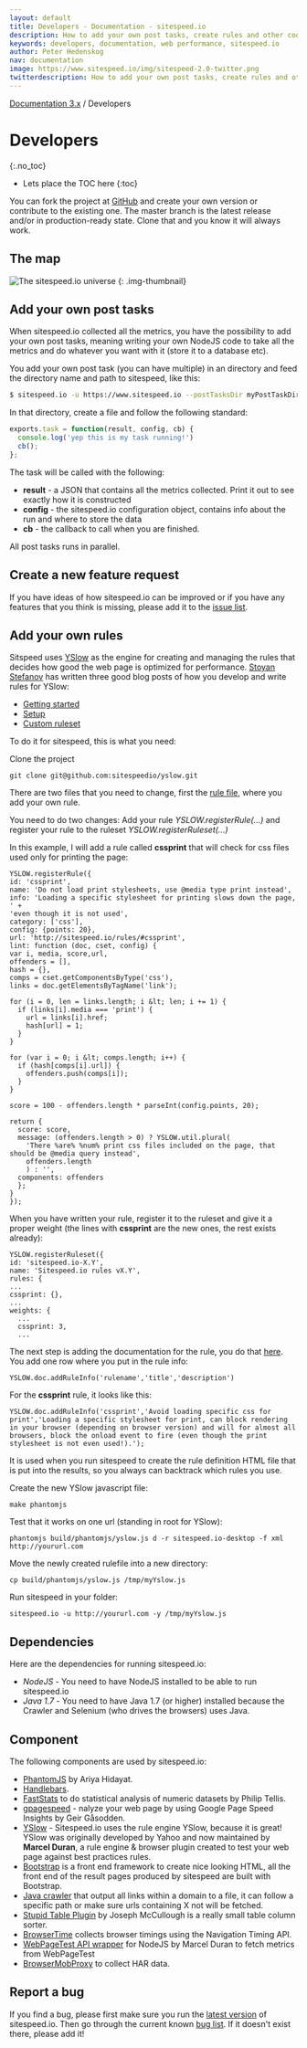 ```yaml
---
layout: default
title: Developers - Documentation - sitespeed.io
description: How to add your own post tasks, create rules and other cool stuff.
keywords: developers, documentation, web performance, sitespeed.io
author: Peter Hedenskog
nav: documentation
image: https://www.sitespeed.io/img/sitespeed-2.0-twitter.png
twitterdescription: How to add your own post tasks, create rules and other cool stuff.
---
```

[Documentation 3.x]({{site.baseurl}}/documentation/) / Developers

# Developers
{:.no_toc}

* Lets place the TOC here
{:toc}


You can fork the project at [GitHub](https://github.com/sitespeedio/sitespeed.io)  and create your own version or contribute to the existing one. The master branch is the latest release and/or in production-ready state. Clone that and you know it will always work.

## The map

![The sitespeed.io universe](the-sitespeed.io-universe2.png)
{: .img-thumbnail}



## Add your own post tasks

When sitespeed.io collected all the metrics, you have the possibility to add your own post tasks, meaning writing your own NodeJS code to take all the metrics and do whatever you want with it (store it to a database etc).

You add your own post task (you can have multiple) in an directory and feed the directory name and path to sitespeed, like this:

~~~bash
$ sitespeed.io -u https://www.sitespeed.io --postTasksDir myPostTaskDir
~~~

In that directory, create a file and follow the following standard:

~~~javascript
exports.task = function(result, config, cb) {
  console.log('yep this is my task running!')
  cb();
};
~~~

The task will be called with the following:
* **result** - a JSON that contains all the metrics collected. Print it out to see exactly how it is constructed
* **config** -  the sitespeed.io configuration object, contains info about the run and where to store the data
* **cb** - the callback to call when you are finished.

All post tasks runs in parallel.

## Create a new feature request
If you have ideas of how sitespeed.io can be improved or if you have any features that you think is missing, please add it to the [issue list](https://github.com/sitespeedio/sitespeed.io/issues?labels=&amp;milestone=&amp;page=1&amp;state=open").

## Add your own rules
Sitspeed uses [YSlow](http://yslow.org/) as the engine for creating and managing the rules that decides how good the web page is optimized for performance.  [Stoyan Stefanov](https://twitter.com/stoyanstefanov) has written three good blog posts of how you develop and write rules for YSlow:

* [Getting started](http://www.phpied.com/yslow-development-getting-started/)
* [Setup](http://www.phpied.com/yslow-development-setup/)
* [Custom ruleset](http://www.phpied.com/yslow-development-custom-rulesets/)

To do it for sitespeed, this is what you need:

Clone the project

~~~
git clone git@github.com:sitespeedio/yslow.git
~~~

There are two files that you need to change, first the [rule file](https://github.com/sitespeedio/yslow/blob/master/src/common/rulesets/ruleset_sitespeed.js), where you add your own rule.

You need to do two changes: Add your rule *YSLOW.registerRule(...)* and register your rule to the ruleset *YSLOW.registerRuleset(...)*

In this example, I will add a rule called **cssprint** that will check for css files used only for printing the page:

~~~
YSLOW.registerRule({
id: 'cssprint',
name: 'Do not load print stylesheets, use @media type print instead',
info: 'Loading a specific stylesheet for printing slows down the page, ' +
'even though it is not used',
category: ['css'],
config: {points: 20},
url: 'http://sitespeed.io/rules/#cssprint',
lint: function (doc, cset, config) {
var i, media, score,url,
offenders = [],
hash = {},
comps = cset.getComponentsByType('css'),
links = doc.getElementsByTagName('link');

for (i = 0, len = links.length; i &lt; len; i += 1) {
  if (links[i].media === 'print') {
    url = links[i].href;
    hash[url] = 1;
  }
}

for (var i = 0; i &lt; comps.length; i++) {
  if (hash[comps[i].url]) {
    offenders.push(comps[i]);
  }
}

score = 100 - offenders.length * parseInt(config.points, 20);

return {
  score: score,
  message: (offenders.length > 0) ? YSLOW.util.plural(
    'There %are% %num% print css files included on the page, that should be @media query instead',
    offenders.length
    ) : '',
  components: offenders
  };
}
});
~~~

When you have written your rule, register it to the ruleset and give it a proper weight (the lines with **cssprint** are the new ones, the rest exists already):

~~~
YSLOW.registerRuleset({
id: 'sitespeed.io-X.Y',
name: 'Sitespeed.io rules vX.Y',
rules: {
...
cssprint: {},
...
weights: {
  ...
  cssprint: 3,
  ...
~~~  

The next step is adding the documentation for the rule, you do that [here](https://github.com/soulgalore/yslow/blob/master/src/common/doc.js). You add one row where you put in the rule info:

~~~
YSLOW.doc.addRuleInfo('rulename','title','description')
~~~

For the **cssprint** rule, it looks like this:

~~~
YSLOW.doc.addRuleInfo('cssprint','Avoid loading specific css for print','Loading a specific stylesheet for print, can block rendering in your browser (depending on browser version) and will for almost all browsers, block the onload event to fire (even though the print stylesheet is not even used!).');
~~~

It is used when you run sitespeed to create the rule definition HTML file that is put into the results, so you always can backtrack which rules you use.

Create the new YSlow javascript file:

~~~
make phantomjs
~~~

Test that it works on one url (standing in root for YSlow):

~~~
phantomjs build/phantomjs/yslow.js d -r sitespeed.io-desktop -f xml http://yoururl.com
~~~

Move the newly created rulefile into a new directory:

~~~
cp build/phantomjs/yslow.js /tmp/myYslow.js
~~~

Run sitespeed in your folder:

~~~
sitespeed.io -u http://yoururl.com -y /tmp/myYslow.js
~~~

## Dependencies
Here are the dependencies for running sitespeed.io:

* *NodeJS* - You need to have NodeJS installed to be able to run sitespeed.io
* *Java 1.7* - You need to have Java 1.7 (or higher) installed because the Crawler and Selenium (who drives the browsers) uses Java.

## Component
The following components are used by sitespeed.io:

* [PhantomJS](http://phantomjs.org/) by Ariya Hidayat.
* [Handlebars](http://handlebarsjs.com/).
* [FastStats](https://github.com/bluesmoon/node-faststats) to do statistical analysis of numeric datasets by Philip Tellis.
*  [gpagespeed](https://www.npmjs.org/package/gpagespeed) - nalyze your web page by using Google Page Speed Insights by Geir Gåsodden.
* [YSlow](http://yslow.org) - Sitespeed.io uses the rule engine YSlow, because it is great! YSlow was originally developed by Yahoo and now maintained by **Marcel Duran**, a rule engine & browser plugin created to test your web page against best practices rules.
* [Bootstrap](http://getbootstrap.com/) is a front end framework to create nice looking HTML, all the front end of the result pages produced by sitespeed are built with Bootstrap.
* [Java crawler](https://github.com/soulgalore/crawler) that output all links within a domain to a file, it can follow a specific path or make sure urls containing X not will be fetched.
* [Stupid Table Plugin](https://github.com/joequery/Stupid-Table-Plugin) by Joseph McCullough is a really small table column sorter.
* [BrowserTime](https://github.com/tobli/browsertime) collects browser timings using the Navigation Timing API.
* [WebPageTest API wrapper](https://www.npmjs.org/package/webpagetest) for NodeJS by Marcel Duran to fetch metrics from WebPageTest
* [BrowserMobProxy](https://github.com/lightbody/browsermob-proxy) to collect HAR data.


## Report a bug
If you find a bug, please first make sure you run the [latest version](https://www.npmjs.com/package/sitespeed.io) of sitespeed.io. Then go through the current known [bug list](https://github.com/sitespeedio/sitespeed.io/issues?labels=bug&amp;state=open). If it doesn't exist there, please add it!
